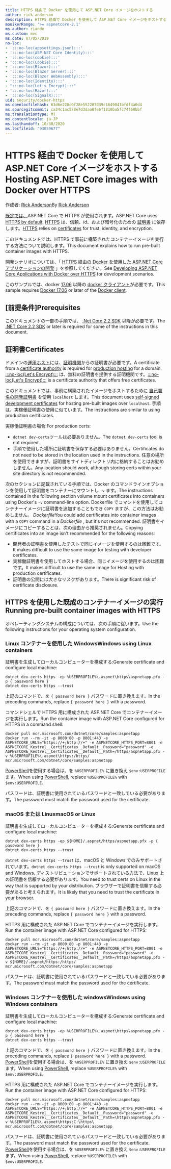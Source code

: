 ```yaml
---
title: HTTPS 経由で Docker を使用して ASP.NET Core イメージをホストする
author: rick-anderson
description: HTTPS 経由で Docker を使用して ASP.NET Core イメージをホストする方法について説明します。
monikerRange: '>= aspnetcore-2.1'
ms.author: riande
ms.custom: mvc
ms.date: 07/05/2019
no-loc:
- ':::no-loc(appsettings.json):::'
- ':::no-loc(ASP.NET Core Identity):::'
- ':::no-loc(cookie):::'
- ':::no-loc(Cookie):::'
- ':::no-loc(Blazor):::'
- ':::no-loc(Blazor Server):::'
- ':::no-loc(Blazor WebAssembly):::'
- ':::no-loc(Identity):::'
- ":::no-loc(Let's Encrypt):::"
- ':::no-loc(Razor):::'
- ':::no-loc(SignalR):::'
uid: security/docker-https
ms.openlocfilehash: 63d6e220c0f28e552207039c1649041bfdf4a0d4
ms.sourcegitcommit: ca34c1ac578e7d3daa0febf1810ba5fc74f60bbf
ms.translationtype: MT
ms.contentlocale: ja-JP
ms.lasthandoff: 10/30/2020
ms.locfileid: "93059677"
---
```

# <a name="hosting-aspnet-core-images-with-docker-over-https"></a><span data-ttu-id="2d122-103">HTTPS 経由で Docker を使用して ASP.NET Core イメージをホストする</span><span class="sxs-lookup"><span data-stu-id="2d122-103">Hosting ASP.NET Core images with Docker over HTTPS</span></span>

<span data-ttu-id="2d122-104">作成者: [Rick Anderson](https://twitter.com/RickAndMSFT)</span><span class="sxs-lookup"><span data-stu-id="2d122-104">By [Rick Anderson](https://twitter.com/RickAndMSFT)</span></span>

<span data-ttu-id="2d122-105">[既定では、](./enforcing-ssl.md)ASP.NET Core で HTTPS が使用されます。</span><span class="sxs-lookup"><span data-stu-id="2d122-105">ASP.NET Core uses [HTTPS by default](./enforcing-ssl.md).</span></span> <span data-ttu-id="2d122-106">[HTTPS](https://en.wikipedia.org/wiki/HTTPS) は、信頼、id、および暗号化のための [証明書](https://en.wikipedia.org/wiki/Public_key_certificate) に依存します。</span><span class="sxs-lookup"><span data-stu-id="2d122-106">[HTTPS](https://en.wikipedia.org/wiki/HTTPS) relies on [certificates](https://en.wikipedia.org/wiki/Public_key_certificate) for trust, identity, and encryption.</span></span>

<span data-ttu-id="2d122-107">このドキュメントでは、HTTPS で事前に構築されたコンテナーイメージを実行する方法について説明します。</span><span class="sxs-lookup"><span data-stu-id="2d122-107">This document explains how to run pre-built container images with HTTPS.</span></span>

<span data-ttu-id="2d122-108">開発シナリオについては、「 [HTTPS 経由の Docker を使用した ASP.NET Core アプリケーションの開発](https://github.com/dotnet/dotnet-docker/blob/master/samples/run-aspnetcore-https-development.md) 」を参照してください。</span><span class="sxs-lookup"><span data-stu-id="2d122-108">See [Developing ASP.NET Core Applications with Docker over HTTPS](https://github.com/dotnet/dotnet-docker/blob/master/samples/run-aspnetcore-https-development.md) for development scenarios.</span></span>

<span data-ttu-id="2d122-109">このサンプルでは、docker [17.06](https://docs.docker.com/release-notes/docker-ce) 以降の [docker クライアント](https://www.docker.com/products/docker)が必要です。</span><span class="sxs-lookup"><span data-stu-id="2d122-109">This sample requires [Docker 17.06](https://docs.docker.com/release-notes/docker-ce) or later of the [Docker client](https://www.docker.com/products/docker).</span></span>

## <a name="prerequisites"></a><span data-ttu-id="2d122-110">[前提条件]</span><span class="sxs-lookup"><span data-stu-id="2d122-110">Prerequisites</span></span>

<span data-ttu-id="2d122-111">このドキュメントの一部の手順では、 [.Net Core 2.2 SDK](https://dotnet.microsoft.com/download) 以降が必要です。</span><span class="sxs-lookup"><span data-stu-id="2d122-111">The [.NET Core 2.2 SDK](https://dotnet.microsoft.com/download) or later is required for some of the instructions in this document.</span></span>

## <a name="certificates"></a><span data-ttu-id="2d122-112">証明書</span><span class="sxs-lookup"><span data-stu-id="2d122-112">Certificates</span></span>

<span data-ttu-id="2d122-113">ドメインの[運用ホスト](https://blogs.msdn.microsoft.com/webdev/2017/11/29/configuring-https-in-asp-net-core-across-different-platforms/)には、[証明機関](https://wikipedia.org/wiki/Certificate_authority)からの証明書が必要です。</span><span class="sxs-lookup"><span data-stu-id="2d122-113">A certificate from a [certificate authority](https://wikipedia.org/wiki/Certificate_authority) is required for [production hosting](https://blogs.msdn.microsoft.com/webdev/2017/11/29/configuring-https-in-asp-net-core-across-different-platforms/) for a domain.</span></span> <span data-ttu-id="2d122-114">[:::no-loc(Let's Encrypt):::](https://letsencrypt.org/) は、無料の証明書を提供する証明機関です。</span><span class="sxs-lookup"><span data-stu-id="2d122-114">[:::no-loc(Let's Encrypt):::](https://letsencrypt.org/) is a certificate authority that offers free certificates.</span></span>

<span data-ttu-id="2d122-115">このドキュメントでは、事前に構築されたイメージをホストするために [自己署名の開発証明書](https://en.wikipedia.org/wiki/Self-signed_certificate) を使用 `localhost` します。</span><span class="sxs-lookup"><span data-stu-id="2d122-115">This document uses [self-signed development certificates](https://en.wikipedia.org/wiki/Self-signed_certificate) for hosting pre-built images over `localhost`.</span></span> <span data-ttu-id="2d122-116">手順は、実稼働証明書の使用に似ています。</span><span class="sxs-lookup"><span data-stu-id="2d122-116">The instructions are similar to using production certificates.</span></span>

<span data-ttu-id="2d122-117">実稼働証明書の場合:</span><span class="sxs-lookup"><span data-stu-id="2d122-117">For production certs:</span></span>

* <span data-ttu-id="2d122-118">`dotnet dev-certs`ツールは必要ありません。</span><span class="sxs-lookup"><span data-stu-id="2d122-118">The `dotnet dev-certs` tool is not required.</span></span>
* <span data-ttu-id="2d122-119">手順で使用した場所に証明書を保存する必要はありません。</span><span class="sxs-lookup"><span data-stu-id="2d122-119">Certificates do not need to be stored in the location used in the instructions.</span></span> <span data-ttu-id="2d122-120">任意の場所を使用できますが、証明書をサイトディレクトリ内に格納することはお勧めしません。</span><span class="sxs-lookup"><span data-stu-id="2d122-120">Any location should work, although storing certs within your site directory is not recommended.</span></span>

<span data-ttu-id="2d122-121">次のセクションに記載されている手順では、Docker のコマンドラインオプションを使用して証明書をコンテナーにマウントし `-v` ます。</span><span class="sxs-lookup"><span data-stu-id="2d122-121">The instructions contained in the following section volume mount certificates into containers using Docker's `-v` command-line option.</span></span> <span data-ttu-id="2d122-122">Dockerfile でコマンドを使用してコンテナーイメージに証明書を追加することもでき `COPY` ますが、この方法はお勧めしません。 *Dockerfile*</span><span class="sxs-lookup"><span data-stu-id="2d122-122">You could add certificates into container images with a `COPY` command in a *Dockerfile* , but it's not recommended.</span></span> <span data-ttu-id="2d122-123">証明書をイメージにコピーすることは、次の理由から推奨されません。</span><span class="sxs-lookup"><span data-stu-id="2d122-123">Copying certificates into an image isn't recommended for the following reasons:</span></span>

* <span data-ttu-id="2d122-124">開発者の証明書を使用したテストで同じイメージを使用するのは困難です。</span><span class="sxs-lookup"><span data-stu-id="2d122-124">It makes difficult to use the same image for testing with developer certificates.</span></span>
* <span data-ttu-id="2d122-125">実稼働証明書を使用してホストする場合、同じイメージを使用するのは困難です。</span><span class="sxs-lookup"><span data-stu-id="2d122-125">It makes difficult to use the same image for Hosting with production certificates.</span></span>
* <span data-ttu-id="2d122-126">証明書の公開には大きなリスクがあります。</span><span class="sxs-lookup"><span data-stu-id="2d122-126">There is significant risk of certificate disclosure.</span></span>

## <a name="running-pre-built-container-images-with-https"></a><span data-ttu-id="2d122-127">HTTPS を使用した既成のコンテナーイメージの実行</span><span class="sxs-lookup"><span data-stu-id="2d122-127">Running pre-built container images with HTTPS</span></span>

<span data-ttu-id="2d122-128">オペレーティングシステムの構成については、次の手順に従います。</span><span class="sxs-lookup"><span data-stu-id="2d122-128">Use the following instructions for your operating system configuration.</span></span>

### <a name="windows-using-linux-containers"></a><span data-ttu-id="2d122-129">Linux コンテナーを使用した Windows</span><span class="sxs-lookup"><span data-stu-id="2d122-129">Windows using Linux containers</span></span>

<span data-ttu-id="2d122-130">証明書を生成してローカルコンピューターを構成する:</span><span class="sxs-lookup"><span data-stu-id="2d122-130">Generate certificate and configure local machine:</span></span>

```dotnetcli
dotnet dev-certs https -ep %USERPROFILE%\.aspnet\https\aspnetapp.pfx -p { password here }
dotnet dev-certs https --trust
```

<span data-ttu-id="2d122-131">上記のコマンドで、を `{ password here }` パスワードに置き換えます。</span><span class="sxs-lookup"><span data-stu-id="2d122-131">In the preceding commands, replace `{ password here }` with a password.</span></span>

<span data-ttu-id="2d122-132">コマンドシェルで HTTPS 用に構成された ASP.NET Core でコンテナーイメージを実行します。</span><span class="sxs-lookup"><span data-stu-id="2d122-132">Run the container image with ASP.NET Core configured for HTTPS in a command shell:</span></span>

```console
docker pull mcr.microsoft.com/dotnet/core/samples:aspnetapp
docker run --rm -it -p 8000:80 -p 8001:443 -e ASPNETCORE_URLS="https://+;http://+" -e ASPNETCORE_HTTPS_PORT=8001 -e ASPNETCORE_Kestrel__Certificates__Default__Password="password" -e ASPNETCORE_Kestrel__Certificates__Default__Path=/https/aspnetapp.pfx -v %USERPROFILE%\.aspnet\https:/https/ mcr.microsoft.com/dotnet/core/samples:aspnetapp
```

<span data-ttu-id="2d122-133">[PowerShell](/powershell/scripting/overview)を使用する場合は、を `%USERPROFILE%` に置き換え `$env:USERPROFILE` ます。</span><span class="sxs-lookup"><span data-stu-id="2d122-133">When using [PowerShell](/powershell/scripting/overview), replace `%USERPROFILE%` with `$env:USERPROFILE`.</span></span>

<span data-ttu-id="2d122-134">パスワードは、証明書に使用されているパスワードと一致している必要があります。</span><span class="sxs-lookup"><span data-stu-id="2d122-134">The password must match the password used for the certificate.</span></span>

### <a name="macos-or-linux"></a><span data-ttu-id="2d122-135">macOS または Linux</span><span class="sxs-lookup"><span data-stu-id="2d122-135">macOS or Linux</span></span>

<span data-ttu-id="2d122-136">証明書を生成してローカルコンピューターを構成する:</span><span class="sxs-lookup"><span data-stu-id="2d122-136">Generate certificate and configure local machine:</span></span>

```dotnetcli
dotnet dev-certs https -ep ${HOME}/.aspnet/https/aspnetapp.pfx -p { password here }
dotnet dev-certs https --trust
```

<span data-ttu-id="2d122-137">`dotnet dev-certs https --trust` は、macOS と Windows でのみサポートされています。</span><span class="sxs-lookup"><span data-stu-id="2d122-137">`dotnet dev-certs https --trust` is only supported on macOS and Windows.</span></span> <span data-ttu-id="2d122-138">ディストリビューションでサポートされている方法で、Linux 上の証明書を信頼する必要があります。</span><span class="sxs-lookup"><span data-stu-id="2d122-138">You need to trust certs on Linux in the way that is supported by your distribution.</span></span> <span data-ttu-id="2d122-139">ブラウザーで証明書を信頼する必要があると考えられます。</span><span class="sxs-lookup"><span data-stu-id="2d122-139">It is likely that you need to trust the certificate in your browser.</span></span>

<span data-ttu-id="2d122-140">上記のコマンドで、を `{ password here }` パスワードに置き換えます。</span><span class="sxs-lookup"><span data-stu-id="2d122-140">In the preceding commands, replace `{ password here }` with a password.</span></span>

<span data-ttu-id="2d122-141">HTTPS 用に構成された ASP.NET Core でコンテナーイメージを実行します。</span><span class="sxs-lookup"><span data-stu-id="2d122-141">Run the container image with ASP.NET Core configured for HTTPS:</span></span>

```console
docker pull mcr.microsoft.com/dotnet/core/samples:aspnetapp
docker run --rm -it -p 8000:80 -p 8001:443 -e ASPNETCORE_URLS="https://+;http://+" -e ASPNETCORE_HTTPS_PORT=8001 -e ASPNETCORE_Kestrel__Certificates__Default__Password="password" -e ASPNETCORE_Kestrel__Certificates__Default__Path=/https/aspnetapp.pfx -v ${HOME}/.aspnet/https:/https/ mcr.microsoft.com/dotnet/core/samples:aspnetapp
```

<span data-ttu-id="2d122-142">パスワードは、証明書に使用されているパスワードと一致している必要があります。</span><span class="sxs-lookup"><span data-stu-id="2d122-142">The password must match the password used for the certificate.</span></span>

### <a name="windows-using-windows-containers"></a><span data-ttu-id="2d122-143">Windows コンテナーを使用した windows</span><span class="sxs-lookup"><span data-stu-id="2d122-143">Windows using Windows containers</span></span>

<span data-ttu-id="2d122-144">証明書を生成してローカルコンピューターを構成する:</span><span class="sxs-lookup"><span data-stu-id="2d122-144">Generate certificate and configure local machine:</span></span>

```dotnetcli
dotnet dev-certs https -ep %USERPROFILE%\.aspnet\https\aspnetapp.pfx -p { password here }
dotnet dev-certs https --trust
```

<span data-ttu-id="2d122-145">上記のコマンドで、を `{ password here }` パスワードに置き換えます。</span><span class="sxs-lookup"><span data-stu-id="2d122-145">In the preceding commands, replace `{ password here }` with a password.</span></span> <span data-ttu-id="2d122-146">[PowerShell](/powershell/scripting/overview)を使用する場合は、を `%USERPROFILE%` に置き換え `$env:USERPROFILE` ます。</span><span class="sxs-lookup"><span data-stu-id="2d122-146">When using [PowerShell](/powershell/scripting/overview), replace `%USERPROFILE%` with `$env:USERPROFILE`.</span></span>

<span data-ttu-id="2d122-147">HTTPS 用に構成された ASP.NET Core でコンテナーイメージを実行します。</span><span class="sxs-lookup"><span data-stu-id="2d122-147">Run the container image with ASP.NET Core configured for HTTPS:</span></span>

```console
docker pull mcr.microsoft.com/dotnet/core/samples:aspnetapp
docker run --rm -it -p 8000:80 -p 8001:443 -e ASPNETCORE_URLS="https://+;http://+" -e ASPNETCORE_HTTPS_PORT=8001 -e ASPNETCORE_Kestrel__Certificates__Default__Password="password" -e ASPNETCORE_Kestrel__Certificates__Default__Path=\https\aspnetapp.pfx -v %USERPROFILE%\.aspnet\https:C:\https\ mcr.microsoft.com/dotnet/core/samples:aspnetapp
```

<span data-ttu-id="2d122-148">パスワードは、証明書に使用されているパスワードと一致している必要があります。</span><span class="sxs-lookup"><span data-stu-id="2d122-148">The password must match the password used for the certificate.</span></span> <span data-ttu-id="2d122-149">[PowerShell](/powershell/scripting/overview)を使用する場合は、を `%USERPROFILE%` に置き換え `$env:USERPROFILE` ます。</span><span class="sxs-lookup"><span data-stu-id="2d122-149">When using [PowerShell](/powershell/scripting/overview), replace `%USERPROFILE%` with `$env:USERPROFILE`.</span></span>